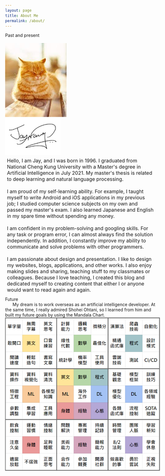 ```yaml
---
layout: page
title: About Me
permalink: /about/
---
```


<link rel="stylesheet" href="../assets/styles.css">

<div class="divider"><span class="section">Past and present</span></div>

<br>
<div id="bg">
    <div id="profile">
        <div id="avatar-b">
            <img id="avatar" src="../images/avatar.jpg" alt="Avatar" height=240 width="200">
        </div>
        <img id="sign" src="../images/sign.png" alt="Signature" height="120">
    </div>
    <div id="intro" style="margin: 6px 18px 12px 6px; padding: 0; font-size:16px">
        <span>
            Hello, I am Jay, and I was born in 1996. I graduated from National Cheng Kung University with a Master's degree in Artificial Intelligence in July 2021. My master's thesis is related to deep learning and natural language processing.
        </span>
        <br><br>
        <span>
            I am proud of my self-learning ability. For example, I taught myself to write Android and iOS applications in my previous job; I studied computer science subjects on my own and passed my master's exam. I also learned Japanese and English in my spare time without spending any money.
        </span>
        <br><br>
        <span>
            I am confident in my problem-solving and googling skills. For any task or program error, I can almost always find the solution independently. In addition, I constantly improve my ability to communicate and solve problems with other programmers.
        </span>
        <br><br>
        <span>
            I am passionate about design and presentation. I like to design my websites, blogs, applications, and other works. I also enjoy making slides and sharing, teaching stuff to my classmates or colleagues. Because I love teaching, I created this blog and dedicated myself to creating content that either I or anyone would want to read again and again.
        </span>
    </div>
</div>

<div class="divider"><span class="section">Future</span></div>
<span style="margin: 12px 24px 6px 24px;">My dream is to work overseas as an artificial intelligence developer. At the same time, I really admired Shohei Ohtani, so I learned from him and built my future goals by using the Mandala Chart.</span>

<br>
<div>
    <img src="../images/ohtani.png" alt="Ohtani" style="display:block; margin: auto;">
</div>

<!-- This website is powered by **[fastpages](https://github.com/fastai/fastpages)** [^1]. -->
<!-- [^1]:a blogging platform that natively supports Jupyter notebooks in addition to other formats. -->
